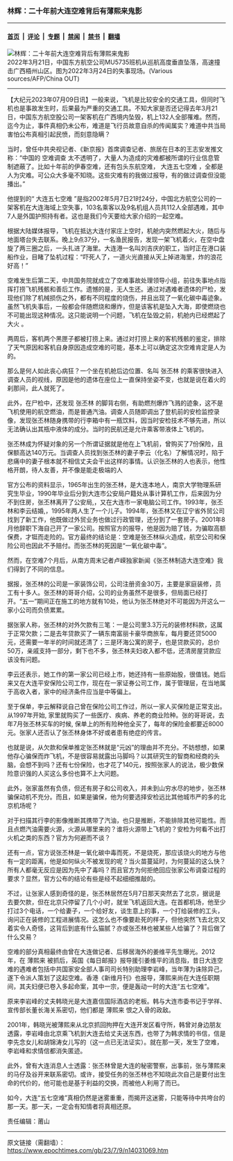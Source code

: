 ### 林辉：二十年前大连空难背后有薄熙来鬼影

---

#### [首页](../../../..?n14031069) &nbsp;|&nbsp; [评论](../../../../../epoch-comment?n14031069) &nbsp;|&nbsp; [专题](../../../../../epoch-special?n14031069) &nbsp;|&nbsp; [禁闻](../../../../../epoch-news?n14031069) &nbsp;|&nbsp; [禁书](../../../../../books?n14031069) &nbsp;|&nbsp; [翻墙](https://github.com/gfw-breaker/nogfw/blob/master/README.md?n14031069)


<div><img alt="林辉：二十年前大连空难背后有薄熙来鬼影" class="attachment-djy_600_400 size-djy_600_400 wp-post-image" src="https://i.epochtimes.com/assets/uploads/2022/05/id13740450-000_326T748-600x400.jpg"/>
<div class="caption">
 2022年3月21日，中国东方航空公司MU5735班机从巡航高度垂直坠落，高速撞击广西梧州山区。图为2022年3月24日的失事现场。(Various sources/AFP/China OUT)
</div></div><hr/><div class="post_content" id="artbody" itemprop="articleBody">
 <!-- article content begin -->
 <p>
  【大纪元2023年07月09日讯】一般来说，飞机是比较安全的交通工具，但同时飞机也是事故发生时，后果最为严重的交通工具。不知大家是否还记得去年3月21日，中国东方航空股公司一架客机在广西境内坠毁，机上132人全部罹难。然而，迄今为止，事件真相仍未公布，难道是飞行员故意自杀的传闻属实？难道中共当局害怕公布真相引起民愤，而刻意隐瞒？
 </p>
 <p>
  当时，曾任中共央视记者、《新京报》首席调查记者、旅居在日本的王志安发推文称：“中国的
  <ok href="https://www.epochtimes.com/gb/tag/%E7%A9%BA%E9%9A%BE%E8%B0%83%E6%9F%A5.html">
   空难调查
  </ok>
  太不透明了，大量人为造成的灾难都被所谓的行业信息管制遮蔽了。比如十年前的伊春空难，还有包头东航空难，
  <ok href="https://www.epochtimes.com/gb/tag/%E5%A4%A7%E8%BF%9E%E4%BA%94%E4%B8%83%E7%A9%BA%E9%9A%BE.html">
   大连五七空难
  </ok>
  ，全都是人为灾难。可公众大多毫不知晓。这些灾难有的我做过报导，有的做过调查但没能播出。”
 </p>
 <p>
  他提到的“
  <ok href="https://www.epochtimes.com/gb/tag/%E5%A4%A7%E8%BF%9E%E4%BA%94%E4%B8%83%E7%A9%BA%E9%9A%BE.html">
   大连五七空难
  </ok>
  ”是指2002年5月7日21时24分，中国北方航空公司的一架客机在大连海域上空失事，103名乘客以及9名机组人员共112人全部遇难，其中7人是外国护照持有者。这也是我们今天要给大家介绍的一起空难。
 </p>
 <p>
  根据大陆媒体报导，飞机在抵达大连付家庄上空时，机舱内突然燃起大火，随后与地面塔台失去联系。晚上9点37分，一名渔民报告，发现一架飞机着火，在空中盘旋了两三圈之后，一头扎进了海里。大连港一名叫刘吉庆的职工，当时正在港口装船作业，目睹了坠机过程：“吓死人了，一道火光直接从天上掉进海里，炸的浪花好高！”
 </p>
 <p>
  空难发生后第二天，中共国务院就成立了空难事故处理领导小组，前往失事地点指挥打捞飞机残骸和善后工作。遗憾的是，无人生还。通过对遇难者遗体的尸检，发现他们除了机械损伤之外，都有不同程度的烧伤，并且出现了一氧化碳中毒迹象。虽然飞机失事后，一般都会伴随燃烧和爆炸，但是该客机是坠入大海，即使燃烧也不可能出现这种情况。这只能说明一个问题，飞机在坠毁之前，机舱内已经燃起了大火 。
 </p>
 <p>
  两周后，客机两个黑匣子都被打捞上来。通过对打捞上来的客机残骸的鉴定，排除了天气原因和客机自身原因造成空难的可能，基本上可以确定这次空难肯定是人为的。
 </p>
 <p>
  那么是何人如此丧心病狂？一个坐在机舱后边位置、名叫
  <ok href="https://www.epochtimes.com/gb/tag/%E5%BC%A0%E4%B8%95%E6%9E%97.html">
   张丕林
  </ok>
  的乘客很快进入调查人员的视线，原因是他的遗体在座位上一直保持坐姿不变，也就是说在着火的刹那间，此人就死了。
 </p>
 <p>
  此外，在尸检中，还发现
  <ok href="https://www.epochtimes.com/gb/tag/%E5%BC%A0%E4%B8%95%E6%9E%97.html">
   张丕林
  </ok>
  的脚背右侧，有助燃剂爆炸飞溅的迹象，这不是飞机使用的航空燃油，而是普通汽油。调查人员随即调出了登机前的安检监控录像，发现张丕林随身携带的行李箱中有一瓶饮料，因当时安检技术不够先进，所以无法确认出其瓶中液体的成分。当时的民航还是允许乘客带液体上飞机的。
 </p>
 <p>
  张丕林成为怀疑对象的另一个所谓证据就是他在上飞机前，曾购买了7份保险，且保额高达140万元。当调查人员找到张丕林的妻子李云（化名）了解情况时，陷于悲痛中的妻子根本就不相信丈夫会干出这样的事情。认识张丕林的人也表示，他性格开朗，待人友善，并不像是能走极端的人
 </p>
 <p>
  官方公布的资料显示，1965年出生的张丕林，是大连本地人，南京大学物理系研究生毕业，1990年毕业后分到大连市公安局户籍处从事计算机工作，后来因为分不到住房，张丕林离开了公安局,，又在大连市一家电脑公司工作。1993年，张丕林和李云结婚,，1995年两人生了一个儿子。1994年，张丕林又在辽宁省外贸公司找到了新工作，他既做过外贸业务也做过行政管理，还分到了一套房子。2001年8月他辞职下海自己开了一家公司。按照官方的报导，他是因为赔了钱，为骗取高额保费，才铤而走险的。官方最终的结论是：空难是张丕林纵火造成，航空公司和保险公司也因此不予赔付。而张丕林的死因是“一氧化碳中毒”。
 </p>
 <p>
  然而，在空难7个月后，从南方周末记者卢嵘独家新闻《张丕林制造大连空难》我们得到了不同的信息。
 </p>
 <p>
  据报，张丕林的公司是一家装饰公司，公司注册资金30万，主要是家庭装修，员工有十多人。张丕林的哥哥介绍，公司的业务虽然不是很多，但局面已经打开。“五一”期间正在施工的地方就有10处，他认为张丕林绝对不可能因为开这么一家小公司而负债累累。
 </p>
 <p>
  据张家人称，张丕林的对外欠款有三笔：一是公司里3.3万元的装修材料款，这属于正常欠款；二是去年贷款买了一辆东南富丽卡豪华商旅车，每月要还贷5000元，还需要一年半的时间就还清了；三是环海公寓的房子，也是贷款买的，总价50万，亲戚支持一部分，剩下也不多，张丕林夫妇收入都不低，还清房屋贷款应该没有问题。
 </p>
 <p>
  李云还表示，她工作的第一家公司已经上市，她还持有一些原始股，很值钱。她后来又在大连平安保险公司工作，现在在一家证券公司工作，属于管理层，在当地属于高收入者，家中的经济条件应当是中等偏上。
 </p>
 <p>
  至于保单，李云解释说自己曾在保险公司工作过，所以一家人买保险是正常支出。从1997年开始, 家里就购买了一些医疗、疾病、养老的商业险种。张的哥哥说，去年7月张丕林买车的时候, 保单上的所有险种他全买了，每年的保险金都要近8000元。张家人还否认了张丕林身体不好或者患有绝症的传言。
 </p>
 <p>
  也就是说，从欠款和保单推定张丕林就是“元凶”的理由并不充分。不妨想想，如果他存心骗保而炸飞机，不是很容易就露出马脚吗？以其研究生的智商和经商的头脑，会想不到吗？还有七份保险，也才花了140元，按照张家人的说法，极少数保险意识强的人买这么多份也算不上大问题。
 </p>
 <p>
  此外，张家虽然有负债，但还有房子和公司收入，并未到山穷水尽的地步，张丕林骗保动机不充分。而且，如果是骗保，他为何要选择安检远比其他城市严的多的北京机场呢？
 </p>
 <p>
  对于扫描其行李的影像推断其携带了汽油，也只是推断，不能排除其他可能性。而且点燃汽油需要火源，火源从哪里来的？谁将火源带上飞机的？安检为何看不出打火机之类的东西？官方为何避而不谈？
 </p>
 <p>
  还有一点，官方说张丕林是一氧化碳中毒而死，不是烧死，那应该烧火的地方与他有一定的距离，他是如何纵火不被发现的呢？当火苗蔓延时，为何蔓延的这么快？所有人都毫无反应是因为先中了毒吗？而且官方为何拒绝回应张家公布调查过程的要求？显然，官方公布的结论有些是经不起细细推敲的。
 </p>
 <p>
  不过，让张家人感到奇怪的是，张丕林居然在5月7日那天突然去了北京，据说是去要欠款，但在北京只停留了几个小时，就坐飞机返回大连。在首都机场，他至少打过3个电话，一个给妻子，一个给好友，谈生意上的事，一个打给装修的工头，询问正在装修的工程进展情况。这怎么也不像要赴死的样子，但他突然飞去北京又着实令人奇怪，这背后到底有什么猫腻？亦或张丕林也被某些人给骗了？背后做了什么交易？
 </p>
 <p>
  空难的部分真相最终由曾在大连做记者、后移居海外的姜维平先生曝光。2012年，在
  <ok href="https://www.epochtimes.com/gb/tag/%E8%96%84%E7%86%99%E6%9D%A5.html">
   薄熙来
  </ok>
  被抓后，英国《每日邮报》报导援引姜维平的消息指，昔日大连空难的遇难者包括中共国家安全部人事司司长特别助理李岩峰，当年薄为诛除异己，遂下令派人策划了这起空难。香港《新维月刊》也报导，薄熙来尚在大连任职期间，其夫妇便已卷入多起命案，其中一宗，便是轰动一时的大连“五七空难”。
 </p>
 <p>
  原来李岩峰的丈夫韩晓光是大连嘉信国际酒店的老板。韩与大连市委书记于学祥、宣传部长董长海关系密切，他们都是
  <ok href="https://www.epochtimes.com/gb/tag/%E8%96%84%E7%86%99%E6%9D%A5.html">
   薄熙来
  </ok>
  恨之入骨的政敌。
 </p>
 <p>
  2001年，韩晓光被薄熙来从北京抓回拘押在大连开发区看守所，韩曾对身边朋友透露，李岩峰由北京乘飞机到大连去给丈夫送东西，也带了为韩求情的书信，信是李先念女儿和胡锦涛女儿写的（这一点已无法证实）。就在那一天，发生了空难，李岩峰和求情信都消失匿迹。
 </p>
 <p>
  此外，曾有大连消息人士透露：张丕林曾是大连的秘密警察，出事前，张与薄熙来的马仔及谷开来联系密切。或许，接受任务的张丕林也不知晓此次自己是要付出生命的代价的，他可能也是基于利益的交换，而被他人利用了而已。
 </p>
 <p>
  如今，大连“五七空难”真相仍然是迷雾重重，而揭开这迷雾，只能等待中共垮台的那一天。那一天，一定会有知情者将真相还原。
 </p>
 <p>
  责任编辑：莆山
 </p>
 <!-- article content end -->
 <div id="below_article_ad">
 </div>
</div>


---

原文链接（需翻墙）：https://www.epochtimes.com/gb/23/7/9/n14031069.htm